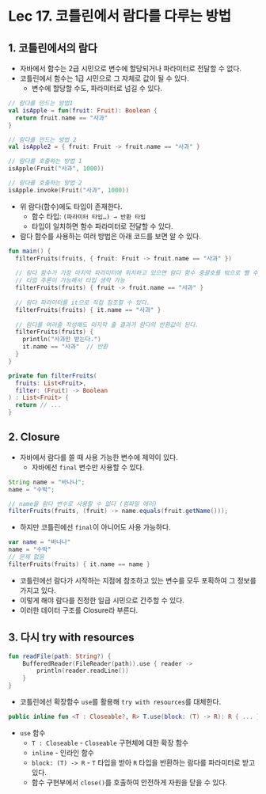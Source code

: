 # Lec 17. 코틀린에서 람다를 다루는 방법

## 1. 코틀린에서의 람다

- 자바에서 함수는 2급 시민으로 변수에 할당되거나 파라미터로 전달할 수 없다.
- 코틀린에서 함수는 1급 시민으로 그 자체로 값이 될 수 있다.
    - 변수에 할당할 수도, 파라미터로 넘길 수 있다.

```kotlin
// 람다를 만드는 방법1
val isApple = fun(fruit: Fruit): Boolean {
  return fruit.name == "사과"
}

// 람다를 만드는 방법 2
val isApple2 = { fruit: Fruit -> fruit.name == "사과" }

// 람다를 호출하는 방법 1
isApple(Fruit("사과", 1000))

// 람다를 호출하는 방법 2
isApple.invoke(Fruit("사과", 1000))
```

- 위 람다(함수)에도 타입이 존재한다.
    - 함수 타입: `(파라미터 타입…) → 반환 타입`
    - 타입이 일치하면 함수 파라미터로 전달할 수 있다.
- 람다 함수를 사용하는 여러 방법은 아래 코드를 보면 알 수 있다.

```kotlin
fun main() {
  filterFruits(fruits, { fruit: Fruit -> fruit.name == "사과" })
  
  // 람다 함수가 가장 마지막 파라미터에 위치하고 있으면 람다 함수 중괄호를 밖으로 뺄 수 있다.
  // 타입 추론이 가능해서 타입 생략 가능
  filterFruits(fruits) { fruit -> fruit.name == "사과" }
  
  // 람다 파라미터를 it으로 직접 참조할 수 있다.
  filterFruits(fruits) { it.name == "사과" }
  
  // 람다를 여러줄 작성해도 마지막 줄 결과가 람다의 반환값이 된다.
  filterFruits(fruits) { 
    println("사과만 받는다.")
    it.name == "사과"  // 반환
  }
}

private fun filterFruits(
  fruits: List<Fruit>, 
  filter: (Fruit) -> Boolean
) : List<Fruit> {
  return // ...
}
```

## 2. Closure

- 자바에서 람다를 쓸 때 사용 가능한 변수에 제약이 있다.
    - 자바에선 `final` 변수만 사용할 수 있다.

```java
String name = "바나나";
name = "수박";

// name을 람다 변수로 사용할 수 없다 (컴파일 에러)
filterFruits(fruits, (fruit) -> name.equals(fruit.getName()));
```

- 하지만 코틀린에선 `final`이 아니어도 사용 가능하다.

```kotlin
var name = "바나나"
name = "수박"
// 문제 없음
filterFruits(fruits) { it.name == name }
```

- 코틀린에선 람다가 시작하는 지점에 참조하고 있는 변수를 모두 포획하여 그 정보를 가지고 있다.
- 이렇게 해야 람다를 진정한 일급 시민으로 간주할 수 있다.
- 이러한 데이터 구조를 Closure라 부른다.

## 3. 다시 try with resources

```kotlin
fun readFile(path: String?) {
    BufferedReader(FileReader(path)).use { reader -> 
        println(reader.readLine()) 
    }
}
```

- 코틀린에선 확장함수 `use`를 활용해 `try with resources`를 대체한다.

```kotlin
public inline fun <T : Closeable?, R> T.use(block: (T) -> R): R { ... }
```

- `use` 함수
    - `T : Closeable` - `Closeable` 구현체에 대한 확장 함수
    - `inline` - 인라인 함수
    - `block: (T) -> R` - `T` 타입을 받아 `R` 타입을 반환하는 람다를 파라미터로 받고 있다.
    - 함수 구현부에서 `close()`를 호출하여 안전하게 자원을 닫을 수 있다.
